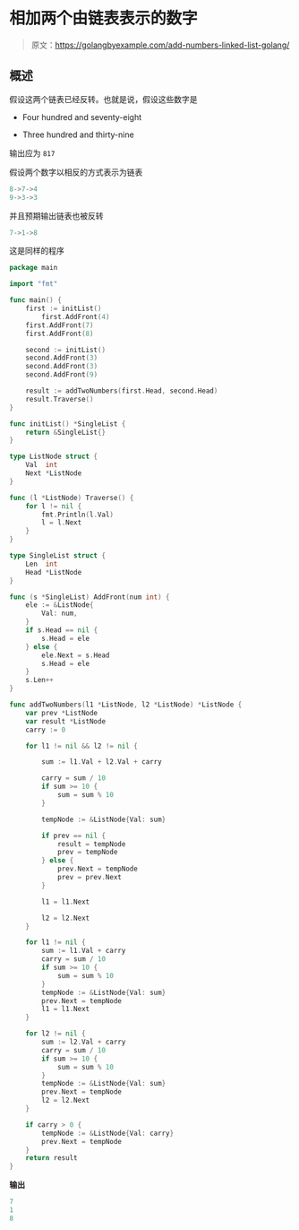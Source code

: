 # 相加两个由链表表示的数字

> 原文：<https://golangbyexample.com/add-numbers-linked-list-golang/>

## **概述**

假设这两个链表已经反转。也就是说，假设这些数字是

*   Four hundred and seventy-eight

*   Three hundred and thirty-nine

输出应为 `817`

假设两个数字以相反的方式表示为链表

```go
8->7->4
9->3->3
```

并且预期输出链表也被反转

```go
7->1->8
```

这是同样的程序

```go
package main

import "fmt"

func main() {
	first := initList()	
        first.AddFront(4)
	first.AddFront(7)
	first.AddFront(8)

	second := initList()
	second.AddFront(3)
	second.AddFront(3)
	second.AddFront(9)

	result := addTwoNumbers(first.Head, second.Head)
	result.Traverse()
}

func initList() *SingleList {
	return &SingleList{}
}

type ListNode struct {
	Val  int
	Next *ListNode
}

func (l *ListNode) Traverse() {
	for l != nil {
		fmt.Println(l.Val)
		l = l.Next
	}
}

type SingleList struct {
	Len  int
	Head *ListNode
}

func (s *SingleList) AddFront(num int) {
	ele := &ListNode{
		Val: num,
	}
	if s.Head == nil {
		s.Head = ele
	} else {
		ele.Next = s.Head
		s.Head = ele
	}
	s.Len++
}

func addTwoNumbers(l1 *ListNode, l2 *ListNode) *ListNode {
	var prev *ListNode
	var result *ListNode
	carry := 0

	for l1 != nil && l2 != nil {

		sum := l1.Val + l2.Val + carry

		carry = sum / 10
		if sum >= 10 {
			sum = sum % 10
		}

		tempNode := &ListNode{Val: sum}

		if prev == nil {
			result = tempNode
			prev = tempNode
		} else {
			prev.Next = tempNode
			prev = prev.Next
		}

		l1 = l1.Next

		l2 = l2.Next
	}

	for l1 != nil {
		sum := l1.Val + carry
		carry = sum / 10
		if sum >= 10 {
			sum = sum % 10
		}
		tempNode := &ListNode{Val: sum}
		prev.Next = tempNode
		l1 = l1.Next
	}

	for l2 != nil {
		sum := l2.Val + carry
		carry = sum / 10
		if sum >= 10 {
			sum = sum % 10
		}
		tempNode := &ListNode{Val: sum}
		prev.Next = tempNode
		l2 = l2.Next
	}

	if carry > 0 {
		tempNode := &ListNode{Val: carry}
		prev.Next = tempNode
	}
	return result
}
```

**输出**

```go
7
1
8
```